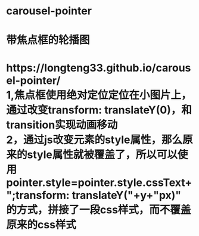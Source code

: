 # carousel-pointer
<h1>带焦点框的轮播图<h1>
 https://longteng33.github.io/carousel-pointer/<br>
1,焦点框使用绝对定位定位在小图片上，通过改变transform: translateY(0)，和transition实现动画移动<br>
2，通过js改变元素的style属性，那么原来的style属性就被覆盖了，所以可以使用 pointer.style=pointer.style.cssText+";transform: translateY("+y+"px)" 的方式，拼接了一段css样式，而不覆盖原来的css样式<br>